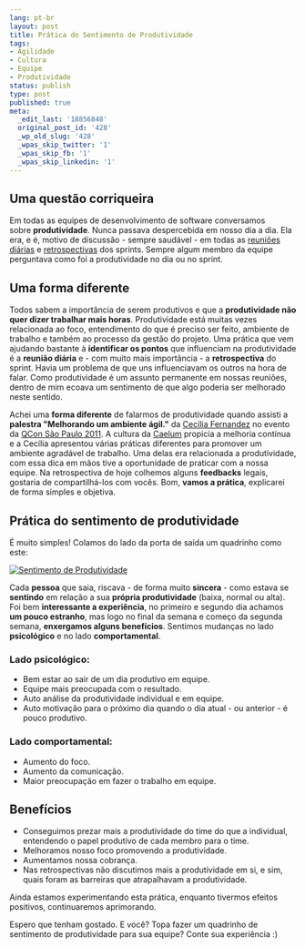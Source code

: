 ```yaml
---
lang: pt-br
layout: post
title: Prática do Sentimento de Produtividade
tags:
- Agilidade
- Cultura
- Equipe
- Produtividade
status: publish
type: post
published: true
meta:
  _edit_last: '18856848'
  original_post_id: '428'
  _wp_old_slug: '428'
  _wpas_skip_twitter: '1'
  _wpas_skip_fb: '1'
  _wpas_skip_linkedin: '1'
---
```

<h2>Uma questão corriqueira</h2>
<p>Em todas as equipes de desenvolvimento de software conversamos sobre <strong>produtividade</strong>. Nunca passava despercebida em nosso dia a dia. Ela era, e é, motivo de discussão - sempre saudável - em todas as <a href="https://www.flickr.com/photos/cocento/5404128051/in/set-72157625920297498" target="_blank">reuniões diárias</a> e <a href="https://www.flickr.com/photos/cocento/5540468736/in/photostream" target="_blank">retrospectivas</a> dos sprints. Sempre algum membro da equipe perguntava como foi a produtividade no dia ou no sprint.</p>
<!--more-->
<h2>Uma forma diferente</h2>
<p>Todos sabem a importância de serem produtivos e que a <strong>produtividade não quer dizer trabalhar mais horas</strong>. Produtividade está muitas vezes relacionada ao foco, entendimento do que é preciso ser feito, ambiente de trabalho e também ao processo da gestão do projeto. Uma prática que vem ajudando bastante à <strong>identificar os pontos</strong> que influenciam na produtividade é a <strong>reunião diária</strong> e - com muito mais importância - a <strong>retrospectiva</strong> do sprint. Havia um problema de que uns influenciavam os outros na hora de falar. Como produtividade é um assunto permanente em nossas reuniões, dentro de mim ecoava um sentimento de que algo poderia ser melhorado neste sentido.</p>
<p>Achei uma <strong>forma diferente</strong> de falarmos de produtividade quando assisti a <strong>palestra "Melhorando um ambiente ágil."</strong> da <a href="https://twitter.com/cecifernandes" target="_blank">Cecília Fernandez</a> no evento da <a href="https://www.qcon.com.br/" target="_blank">QCon São Paulo 2011</a>. A cultura da <a href="https://www.caelum.com.br" target="_blank">Caelum</a> propicia a melhoria contínua e a Cecília apresentou várias práticas diferentes para promover um ambiente agradável de trabalho. Uma delas era relacionada a produtividade, com essa dica em mãos tive a oportunidade de praticar com a nossa equipe. Na retrospectiva de hoje colhemos alguns <strong>feedbacks</strong> legais, gostaria de compartilhá-los com vocês. Bom, <strong>vamos a prática</strong>, explicarei de forma simples e objetiva.</p>

<h2>Prática do sentimento de produtividade</h2>
<p>É muito simples! Colamos do lado da porta de saída um quadrinho como este:</p>

<a href="{{ site.url }}/img/posts/sentimento-produtividade.jpg"><img src="{{ site.url }}/img/posts/sentimento-produtividade.jpg" alt="Sentimento de Produtividade" style="max-width:400px"></a>

<p>Cada <strong>pessoa</strong> que saia, riscava - de forma muito <strong>sincera</strong> - como estava se <strong>sentindo</strong> em relação a sua <strong>própria produtividade</strong> (baixa, normal ou alta). Foi bem <strong>interessante a experiência</strong>, no primeiro e segundo dia achamos <strong>um pouco estranho</strong>, mas logo no final da semana e começo da segunda semana, <strong>enxergamos alguns benefícios</strong>. Sentimos mudanças no lado <strong>psicológico</strong> e no lado <strong>comportamental</strong>.</p>

<h3>Lado psicológico:</h3>
<ul>
	<li>Bem estar ao sair de um dia produtivo em equipe.</li>
	<li>Equipe mais preocupada com o resultado.</li>
	<li>Auto análise da produtividade individual e em equipe.</li>
	<li>Auto motivação para o próximo dia quando o dia atual - ou anterior - é pouco produtivo.</li>
</ul>

<h3>Lado comportamental:</h3>
<ul>
	<li>Aumento do foco.</li>
	<li>Aumento da comunicação.</li>
	<li>Maior preocupação em fazer o trabalho em equipe.</li>
</ul>

<h2>Benefícios</h2>
<ul>
	<li>Conseguimos prezar mais a produtividade do time do que a individual, entendendo o papel produtivo de cada membro para o time.</li>
	<li>Melhoramos nosso foco promovendo a produtividade.</li>
	<li>Aumentamos nossa cobrança.</li>
	<li>Nas retrospectivas não discutimos mais a produtividade em si, e sim, quais foram as barreiras que atrapalhavam a produtividade.</li>
</ul>

Ainda estamos experimentando esta prática, enquanto tivermos efeitos positivos, continuaremos aprimorando.

Espero que tenham gostado.
E você? Topa fazer um quadrinho de sentimento de produtividade para sua equipe? Conte sua experiência :)
